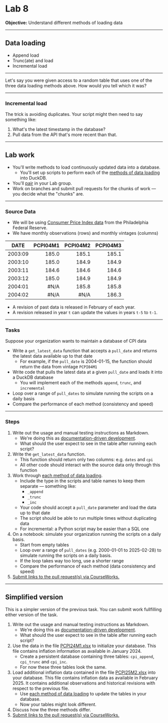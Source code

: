 # Lab 8

**Objective:** Understand different methods of loading data

---

## Data loading

- Append load
- Trunc(ate) and load
- Incremental load

---

Let's say you were given access to a random table that uses one of the three data loading methods above. How would you tell which it was?

---

### Incremental load

The trick is avoiding duplicates. Your script might then need to say something like:

1. What's the latest timestamp in the database?
1. Pull data from the API that's more recent than that.

---

## Lab work

- You'll write methods to load continuously updated data into a database.
  - You'll set up scripts to perform each of the [methods of data loading](#data-loading) into DuckDB.
- You'll [pair](../docs/pairing.md) in your Lab group.
- Work on branches and submit pull requests for the chunks of work — you decide what the "chunks" are.

---

### Source Data

- We will be using [Consumer Price Index data](https://www.philadelphiafed.org/surveys-and-data/real-time-data-research/pcpi) from the Philadelphia Federal Reserve.
- We have monthly observations (rows) and monthly vintages (columns)

| DATE    | PCPI04M1 | PCPI04M2 | PCPI04M3 |
| ------- | -------: | -------: | -------: |
| 2003:09 |    185.0 |    185.1 |    185.1 |
| 2003:10 |    185.0 |    184.9 |    184.9 |
| 2003:11 |    184.6 |    184.6 |    184.6 |
| 2003:12 |    185.0 |    184.9 |    184.9 |
| 2004:01 |     #N/A |    185.8 |    185.8 |
| 2004:02 |     #N/A |     #N/A |    186.3 |

- A revision of past data is released in February of each year.
- A revision released in year `t` can update the values in years `t-5` to `t-1`.

---

### Tasks

Suppose your organization wants to maintain a database of CPI data

- Write a `get_latest_data` function that accepts a `pull_date` and returns the latest data available up to that date
  - For example, if the `pull_date` is 2004-01-15, the function should return the data from vintage `PCPI04M1`
- Write code that pulls the latest data at a given `pull_date` and loads it into a DuckDB database
  - You will implement each of the methods `append`, `trunc`, and `incremental`
- Loop over a range of `pull_dates` to simulate running the scripts on a daily basis
- Compare the performance of each method (consistency and speed)

---

### Steps

1. Write out the usage and manual testing instructions as Markdown.
   - We're doing this as [documentation-driven development](https://gist.github.com/zsup/9434452).
   - What should the user expect to see in the table after running each script?
2. Write the `get_latest_data` function.
   - This function should return only two columns: e.g. `dates` and `cpi`
   - All other code should interact with the source data only through this function
3. Work through [each method of data loading](#data-loading).
   - Include the type in the scripts and table names to keep them separate — something like:
     - `_append`
     - `_trunc`
     - `_inc`
   - Your code should accept a `pull_date` parameter and load the data up to that date
   - The script should be able to run multiple times without duplicating data
   - For incremental: a Python script may be easier than a SQL one
4. On a notebook: simulate your organization running the scripts on a daily basis.
   - Start from empty tables
   - Loop over a range of `pull_dates` (e.g. 2000-01-01 to 2025-02-28) to simulate running the scripts on a daily basis.
   - If the loop takes way too long, use a shorter range
   - Compare the performance of each method (data consistency and speed)
5. [Submit links to the pull request(s) via CourseWorks.](https://courseworks2.columbia.edu/courses/210480/assignments)

---

## Simplified version

This is a simpler version of the previous task. You can submit work fullfilling either version of the task.

1. Write out the usage and manual testing instructions as Markdown.
   - We're doing this as [documentation-driven development](https://gist.github.com/zsup/9434452).
   - What should the user expect to see in the table after running each script?
2. Use the data in the file [PCPI24M1.xlsx](../examples/lab_8/PCPI24M1.xlsx) to initialize your database. This file contains inflation information as available in January 2024. 
   - Create a persistent database containing three tables: `cpi_append`, `cpi_trunc` and `cpi_inc`.
   - For now these three tables look the same.
3. Load additional inflation data contained in the file [PCPI25M2.xlsx](../examples/lab_8/PCPI25M2.xlsx) into your database. This file contains inflation data as available in February 2025. It contains additional observations and historical revisions with respect to the previous file. 
   - Use [each method of data loading](#data-loading) to update the tables in your database.
   - Now your tables might look different.
4. Discuss how the three methods differ. 
5. [Submit links to the pull request(s) via CourseWorks.](https://courseworks2.columbia.edu/courses/210480/assignments)